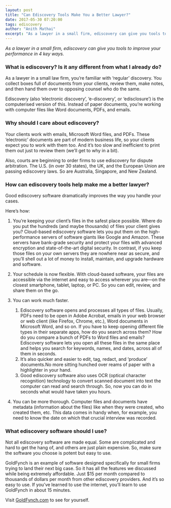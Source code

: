 ```yaml
---
layout: post
title: "Can Ediscovery Tools Make You a Better Lawyer?"
date: 2017-05-30 07:20:00
tags: ediscovery
author: "Anith Mathai"
excerpt: "As a lawyer in a small firm, ediscovery can give you tools to improve your performance in 4 key ways."
---
```

*As a lawyer in a small firm, ediscovery can give you tools to improve your performance in 4 key ways.* 

### What is ediscovery? Is it any different from what I already do?
As a lawyer in a small law firm, you’re familiar with ‘regular’ discovery. You collect boxes full of documents from your clients, review them, make notes, and then hand them over to opposing counsel who do the same. 

Ediscovery (also ‘electronic discovery’, ‘e-discovery’, or ‘edisclosure’) is the computerised version of this. Instead of paper documents, you’re working with computer files like Word documents, PDFs, and emails.

### Why should I care about ediscovery?
Your clients work with emails, Microsoft Word files, and PDFs. These ‘electronic’ documents are part of modern business life, so your clients expect you to work with them too. And it’s too slow and inefficient to print them out just to review them (we’ll get to why in a bit).  

Also, courts are beginning to order firms to use ediscovery for dispute arbitration. The U.S. (in over 30 states), the UK, and the European Union are passing ediscovery laws. So are Australia, Singapore, and New Zealand.

### How can ediscovery tools help make me a better lawyer? 
Good ediscovery software dramatically improves the way you handle your cases. 

Here’s how: 

1. You’re keeping your client’s files in the safest place possible. Where do you put the hundreds (and maybe thousands) of files your client gives you? Cloud-based ediscovery software lets you put them on the high-performance servers of software giants like Google and Amazon. These servers have bank-grade security and protect your files with advanced encryption and state-of-the-art digital security. In contrast, if you keep those files on your own servers they are nowhere near as secure, and you’ll shell out a lot of money to install, maintain, and upgrade hardware and software.  
2. Your schedule is now flexible. With cloud-based software, your files are accessible via the internet and easy to access wherever you are—on the closest smartphone, tablet, laptop, or PC. So you can edit, review, and share them on the go.     
3. You can work much faster. 
    1. Ediscovery software opens and processes all types of files. Usually, PDFs need to be open in Adobe Acrobat, emails in your web browser or web client (like Firefox, Chrome, etc.), Word documents in Microsoft Word, and so on. If you have to keep opening different file types in their separate apps, how do you search across them? How do you compare a bunch of PDFs to Word files and emails? Ediscovery software lets you open all these files in the same place and helps you search for keywords, names, and dates, across all of them in seconds.  
    2. It’s also quicker and easier to edit, tag, redact, and ‘produce’ documents.No more sitting hunched over reams of paper with a highlighter in your hand.  
    3. Good ediscovery software also uses OCR (optical character recognition) technology to convert scanned document into text the computer can read and search through. So, now you can do in seconds what would have taken you hours.  

4. You can be more thorough. Computer files and documents have metadata (information about the files) like when they were created, who created them, etc. This data comes in handy when, for example, you need to know the date on which that crucial interview was recorded. 

### What ediscovery software should I use? 
Not all ediscovery software are made equal. Some are complicated and hard to get the hang of, and others are just plain expensive. So, make sure the software you choose is potent but easy to use. 

GoldFynch is an example of software designed specifically for small firms trying to land their next big case. So it has all the features we discussed while being extremely affordable. Just $15 per month compared to thousands of dollars per month from other ediscovery providers. And it’s so easy to use. If you’ve learned to use the internet, you’ll learn to use GoldFynch in about 15 minutes. 

Visit [GoldFynch.com](https://goldfynch.com/) to see for yourself. 

